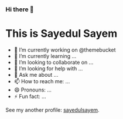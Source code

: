 ### Hi there 👋
# This is Sayedul Sayem
- 🔭 I’m currently working on @themebucket
- 🌱 I’m currently learning ...
- 👯 I’m looking to collaborate on ...
- 🤔 I’m looking for help with ...
- 💬 Ask me about ...
- 📫 How to reach me: ...
- 😄 Pronouns: ...
- ⚡ Fun fact: ...

See my another profile: [sayedulsayem](https://github.com/sayedulsayem).
